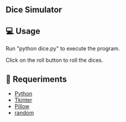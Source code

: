 Dice Simulator
----


## 💻 Usage

Run "python dice.py" to execute the program.

Click on the roll button to roll the dices.



## 🔧 Requeriments

- [Python](https://www.python.org/)
- [Tkinter](https://requests.readthedocs.io/)
- [Pillow](https://requests.readthedocs.io/)
- [random](https://requests.readthedocs.io/)



